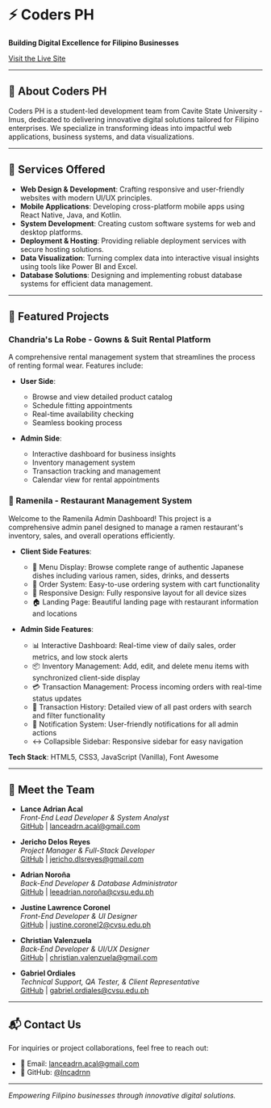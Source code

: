 # ⚡ Coders PH

**Building Digital Excellence for Filipino Businesses**

[Visit the Live Site](https://coders-ph.vercel.app/)

---

## 🧠 About Coders PH

Coders PH is a student-led development team from Cavite State University - Imus, dedicated to delivering innovative digital solutions tailored for Filipino enterprises. We specialize in transforming ideas into impactful web applications, business systems, and data visualizations.

---

## 🚀 Services Offered

- **Web Design & Development**: Crafting responsive and user-friendly websites with modern UI/UX principles.
- **Mobile Applications**: Developing cross-platform mobile apps using React Native, Java, and Kotlin.
- **System Development**: Creating custom software systems for web and desktop platforms.
- **Deployment & Hosting**: Providing reliable deployment services with secure hosting solutions.
- **Data Visualization**: Turning complex data into interactive visual insights using tools like Power BI and Excel.
- **Database Solutions**: Designing and implementing robust database systems for efficient data management.

---

## 🌟 Featured Projects

### Chandria's La Robe - Gowns & Suit Rental Platform

A comprehensive rental management system that streamlines the process of renting formal wear. Features include:

- **User Side**:
  - Browse and view detailed product catalog
  - Schedule fitting appointments
  - Real-time availability checking
  - Seamless booking process

- **Admin Side**:
  - Interactive dashboard for business insights
  - Inventory management system
  - Transaction tracking and management
  - Calendar view for rental appointments

### 🍜 Ramenila - Restaurant Management System

Welcome to the Ramenila Admin Dashboard! This project is a comprehensive admin panel designed to manage a ramen restaurant's inventory, sales, and overall operations efficiently.

- **Client Side Features**:
  - 🍜 Menu Display: Browse complete range of authentic Japanese dishes including various ramen, sides, drinks, and desserts
  - 🛒 Order System: Easy-to-use ordering system with cart functionality
  - 📱 Responsive Design: Fully responsive layout for all device sizes
  - 🏠 Landing Page: Beautiful landing page with restaurant information and locations

- **Admin Side Features**:
  - 📊 Interactive Dashboard: Real-time view of daily sales, order metrics, and low stock alerts
  - 📦 Inventory Management: Add, edit, and delete menu items with synchronized client-side display
  - 💳 Transaction Management: Process incoming orders with real-time status updates
  - 📜 Transaction History: Detailed view of all past orders with search and filter functionality
  - 🔔 Notification System: User-friendly notifications for all admin actions
  - ↔️ Collapsible Sidebar: Responsive sidebar for easy navigation

**Tech Stack**: HTML5, CSS3, JavaScript (Vanilla), Font Awesome

---

## 👥 Meet the Team

- **Lance Adrian Acal**  
  *Front-End Lead Developer & System Analyst*  
  [GitHub](https://github.com/lncadrnn) | lanceadrn.acal@gmail.com

- **Jericho Delos Reyes**  
  *Project Manager & Full-Stack Developer*  
  [GitHub](https://github.com/jerichodelosreyes) | jericho.dlsreyes@gmail.com

- **Adrian Noroña**  
  *Back-End Developer & Database Administrator*  
  [GitHub](https://github.com/noronaadrian) | leeadrian.noroña@cvsu.edu.ph

- **Justine Lawrence Coronel**  
  *Front-End Developer & UI Designer*  
  [GitHub](https://github.com/zen0001) | justine.coronel2@cvsu.edu.ph

- **Christian Valenzuela**  
  *Back-End Developer & UI/UX Designer*  
  [GitHub](https://github.com/noxen-cv) | christian.valenzuela@gmail.com

- **Gabriel Ordiales**  
  *Technical Support, QA Tester, & Client Representative*  
  [GitHub](https://github.com/cxaenj) | gabriel.ordiales@cvsu.edu.ph

---

## 📬 Contact Us

For inquiries or project collaborations, feel free to reach out:

- 📧 Email: lanceadrn.acal@gmail.com
- 🐙 GitHub: [@lncadrnn](https://github.com/lncadrnn)

---

*Empowering Filipino businesses through innovative digital solutions.*
